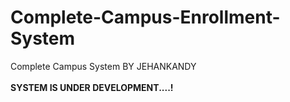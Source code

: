 # Complete-Campus-Enrollment-System
Complete Campus System BY JEHANKANDY
<br><br>
<b>SYSTEM IS UNDER DEVELOPMENT....!</b>
<br>
